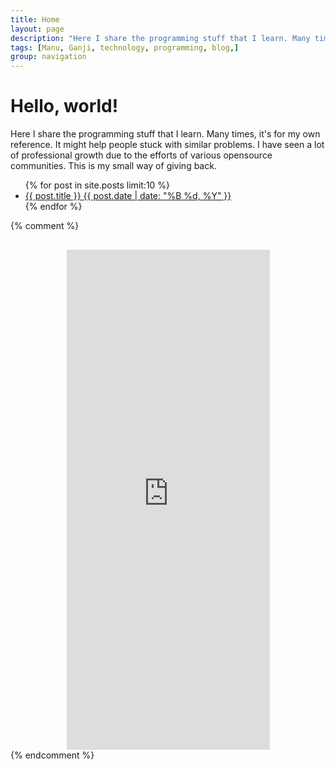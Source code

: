 ```yaml
---
title: Home
layout: page
description: "Here I share the programming stuff that I learn. Many times, it's for my own reference. It might help people stuck with similar problems. I have seen a lot of professional growth due to the efforts of various opensource communities. This is my small way of giving back."
tags: [Manu, Ganji, technology, programming, blog,]
group: navigation
---
```

<div class="hero-unit">
    <h1>Hello, world!</h1>
    <p>Here I share the programming stuff that I learn. Many times, it's for my own reference. It might help people stuck with similar problems. I have seen a lot of professional growth due to the efforts of various opensource communities. This is my small way of giving back.</p>
</div>
<ul class="post-list">
{% for post in site.posts limit:10 %} 
  <li><article><a href="{{ post.url }}">{{ post.title }} <span class="entry-date"><time datetime="{{ post.date | date_to_xmlschema }}">{{ post.date | date: "%B %d, %Y" }}</time></span></a></article></li>
{% endfor %}
</ul>
{% comment %}
<center style="margin-top:30px;">
    <iframe style="min-width:325px;" src="https://docs.google.com/forms/d/1OL07Y_5TqQdef2EoGwNMRCaY7yy5yD9rT5kGsAkgk1I/viewform?embedded=true" width="35%" height="800" frameborder="0" marginheight="0" marginwidth="0">Loading...</iframe>
</center>
{% endcomment %}
